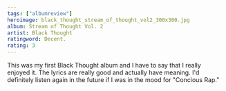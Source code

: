 ```yaml
---
tags: ["albumreview"]
heroimage: black_thought_stream_of_thought_vol2_300x300.jpg
album: Stream of Thought Vol. 2
artist: Black Thought
ratingword: Decent.
rating: 3
---
```


This was my first Black Thought album and I have to say that I really enjoyed
it. The lyrics are really good and actually have meaning. I'd definitely listen
again in the future if I was in the mood for "Concious Rap."
